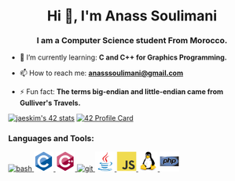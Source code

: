 <h1 align="center">Hi 👋, I'm Anass Soulimani</h1>
<h3 align="center">I am a Computer Science student From Morocco.</h3>

- 🌱 I’m currently learning: **C and C++ for Graphics Programming.**

- 📫 How to reach me: **anasssoulimani@gmail.com**

- ⚡ Fun fact: **The terms big-endian and little-endian came from Gulliver's Travels.**

[![jaeskim's 42 stats](https://badge42.herokuapp.com/api/stats/ansoulim?cursus=C%20Piscine)](https://github.com/JaeSeoKim/badge42)
[![42 Profile Card](https://1337-readme.vercel.app/api/profile?cursus=piscine-c-decloisonnee&dark=true&login=ansoulim)](https://github.com/mohouyizme/1337-readme)

<h3 align="left">Languages and Tools:</h3>
<p align="left"> <a href="https://www.gnu.org/software/bash/" target="_blank"> <img src="https://www.vectorlogo.zone/logos/gnu_bash/gnu_bash-icon.svg" alt="bash" width="40" height="40"/> </a> <a href="https://www.cprogramming.com/" target="_blank"> <img src="https://raw.githubusercontent.com/devicons/devicon/master/icons/c/c-original.svg" alt="c" width="40" height="40"/> </a> <a href="https://www.w3schools.com/cpp/" target="_blank"> <img src="https://raw.githubusercontent.com/devicons/devicon/master/icons/cplusplus/cplusplus-original.svg" alt="cplusplus" width="40" height="40"/> </a> <a href="https://git-scm.com/" target="_blank"> <img src="https://www.vectorlogo.zone/logos/git-scm/git-scm-icon.svg" alt="git" width="40" height="40"/> </a> <a href="https://www.java.com" target="_blank"> <img src="https://raw.githubusercontent.com/devicons/devicon/master/icons/java/java-original.svg" alt="java" width="40" height="40"/> </a> <a href="https://developer.mozilla.org/en-US/docs/Web/JavaScript" target="_blank"> <img src="https://raw.githubusercontent.com/devicons/devicon/master/icons/javascript/javascript-original.svg" alt="javascript" width="40" height="40"/> </a> <a href="https://www.linux.org/" target="_blank"> <img src="https://raw.githubusercontent.com/devicons/devicon/master/icons/linux/linux-original.svg" alt="linux" width="40" height="40"/> </a> <a href="https://www.php.net" target="_blank"> <img src="https://raw.githubusercontent.com/devicons/devicon/master/icons/php/php-original.svg" alt="php" width="40" height="40"/> </a> </p>
